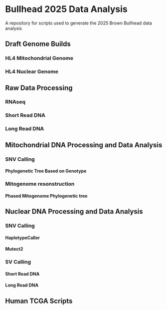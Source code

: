 # Bullhead 2025 Data Analysis
A repository for scripts used to generate the 2025 Brown Bullhead data analysis

## Draft Genome Builds
### HL4 Mitochondrial Genome
### HL4 Nuclear Genome


## Raw Data Processing
### RNAseq
### Short Read DNA
### Long Read DNA

## Mitochondrial DNA Processing and Data Analysis
### SNV Calling
#### Phylogenetic Tree Based on Genotype
### Mitogenome resonstruction
#### Phased Mitogenome Phylogenetic tree

## Nuclear DNA Processing and Data Analysis
### SNV Calling
#### HaplotypeCaller
#### Mutect2
### SV Calling
#### Short Read DNA
#### Long Read DNA

## Human TCGA Scripts
